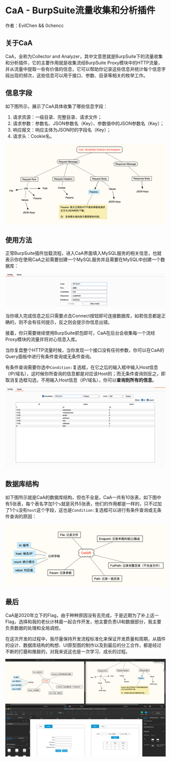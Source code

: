 # CaA - BurpSuite流量收集和分析插件

作者：EvilChen && 0chencc

## 关于CaA

CaA，全称为Collector and Analyzer，其中文意思就是BurpSuite下的流量收集和分析插件，它的主要作用就是收集流经BurpSuite Proxy模块中的HTTP流量，并从流量中提取一些有价值的信息，它可以帮助你记录这些信息并统计每个信息字段出现的频次，这些信息可以用于接口、参数、目录等相关的枚举工作。


## 信息字段

如下图所示，展示了CaA具体收集了哪些信息字段：
1. 请求资源：一级目录、完整目录、请求文件；
2. 请求参数：参数名、JSON参数名（Key）、参数值中的JSON参数名（Key）；
3. 响应报文：响应主体为JSON时的字段名（Key）；
4. 请求头：Cookie名。

![](images/0.png)

## 使用方法

正常BurpSuite插件加载流程，进入CaA界面填入MySQL服务的相关信息，也就表示你在使用CaA之前需要创建一个MySQL服务并且需要在MySQL中创建一个数据库：

![](images/2.png)

当你填入完成信息之后只需要点击Connect按钮即可连接数据库，如若信息都是正确的，则不会有任何提示，反之则会提示你信息出错。

接着，你只需要继续使用BurpSuite抓包即可，CaA在后台会收集每一个流经Proxy模块的流量并将对心信息入库。

当你复盘整个HTTP流量时候，当你发现一个接口没有任何参数，你可以在CaA的Query面板中进行有条件查询或无条件查询。

有条件查询需要你选中`Condition:`复选框，在它之后的输入框中输入Host信息（IP/域名），这时候你所查询的信息都是对应该Host的；而无条件查询则反之，即取消复选框勾选，不用输入Host信息（IP/域名），你可以**查询到所有的信息**。

![](images/1.png)

## 数据库结构

如下图所示就是CaA的数据库结构，但也不全是，CaA一共有10张表，如下图中有5张表，每个表名字加1个`s`就是另外5张表，他们的作用都是一样的，只不过加了1个`s`没有`host`这个字段，这也是`Condition:`复选框可以进行有条件查询或无条件查询的原因：

![](images/3.png)

## 最后

CaA是2020年立下的Flag，由于种种原因没有去完成，于是近期为了补上这一Flag，选择和我的老伙计林晨一起合作开发，他主要负责UI和数据部分，我主要负责数据的处理和全局调控。

在这次开发的过程中，我尽量保持开发流程标准化来保证开发质量和周期，从插件的设计、数据库结构的构想、UI原型图的制作以及到最后的分工合作，都是经过不断的打磨和推敲的，对我来说这也是一次学习、成长的过程。

![](images/4.png)